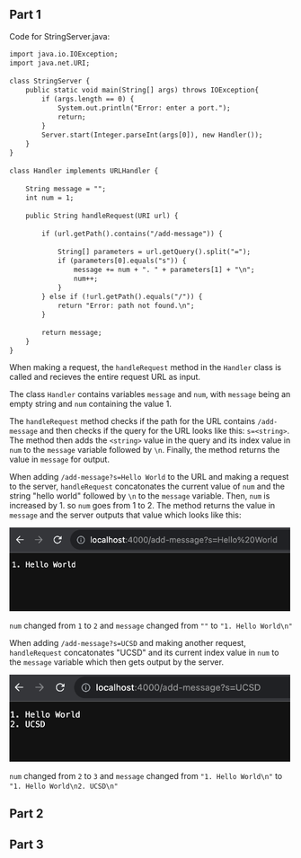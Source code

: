 <style>
    img {
        width:500px;
    }
</style>

## Part 1

Code for StringServer.java:

```
import java.io.IOException;
import java.net.URI;

class StringServer {
    public static void main(String[] args) throws IOException{
        if (args.length == 0) {
            System.out.println("Error: enter a port.");
            return;
        }
        Server.start(Integer.parseInt(args[0]), new Handler());
    }
}

class Handler implements URLHandler {
    
    String message = "";
    int num = 1;

    public String handleRequest(URI url) {

        if (url.getPath().contains("/add-message")) {

            String[] parameters = url.getQuery().split("=");
            if (parameters[0].equals("s")) {
                message += num + ". " + parameters[1] + "\n";
                num++;
            }
        } else if (!url.getPath().equals("/")) {
            return "Error: path not found.\n";
        }

        return message;
    }
}
```

When making a request, the `handleRequest` method in the `Handler` class is called and recieves the entire request URL as input. 

The class `Handler` contains variables `message` and `num`, with `message` being an empty string and `num` containing the value 1.

The `handleRequest` method checks if the path for the URL contains `/add-message` and then checks if the query for the URL looks like this: `s=<string>`. The method then adds the `<string>` value in the query and its index value in `num` to the `message` variable followed by `\n`. Finally, the method returns the value in `message` for output.

When adding `/add-message?s=Hello World` to the URL and making a request to the server, `handleRequest` concatonates the current value of `num` and the string "hello world" followed by `\n` to the `message` variable. Then, `num` is increased by 1. so `num` goes from 1 to 2. The method returns the value in `message` and the server outputs that value which looks like this:

![sshot](./images/lab-2-1.png)

`num` changed from `1` to `2` and `message` changed from `""` to `"1. Hello World\n"`

When adding `/add-message?s=UCSD` and making another request, `handleRequest` concatonates "UCSD" and its current index value in `num` to the `message` variable which then gets output by the server.

![sshot](./images/lab-2-2.png)

`num` changed from `2` to `3` and `message` changed from `"1. Hello World\n"` to `"1. Hello World\n2. UCSD\n"`

## Part 2

## Part 3
